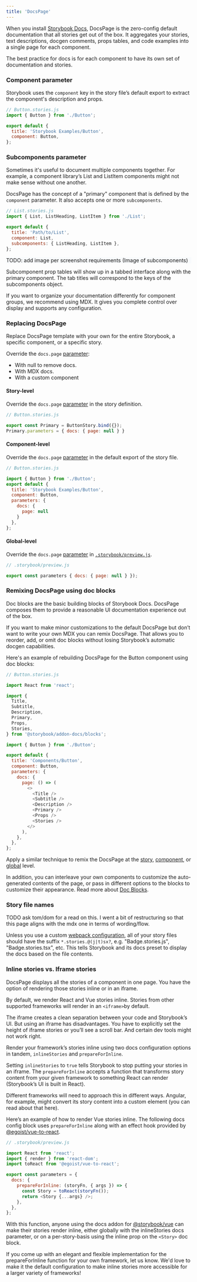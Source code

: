 ```yaml
---
title: 'DocsPage'
---
```


When you install [Storybook Docs](https://github.com/storybookjs/storybook/blob/next/addons/docs/README.md), DocsPage is the zero-config default documentation that all stories get out of the box. It aggregates your stories, text descriptions, docgen comments, props tables, and code examples into a single page for each component.

The best practice for docs is for each component to have its own set of documentation and stories. 

### Component parameter

Storybook uses the `component` key in the story file’s default export to extract the component's description and props.

```js
// Button.stories.js
import { Button } from './Button';

export default {
  title: 'Storybook Examples/Button',
  component: Button,
};
```

### Subcomponents parameter

Sometimes it's useful to document multiple components together. For example, a component library’s List and ListItem components might not make sense without one another. 

DocsPage has the concept of a "primary" component that is defined by the `component` parameter. It also accepts one or more `subcomponents`.


```js
// List.stories.js
import { List, ListHeading, ListItem } from './List';

export default {
  title: 'Path/to/List',
  component: List,
  subcomponents: { ListHeading, ListItem },
};
```

<div style="background-color:#F8FAFC">
TODO: add image per screenshot requirements (Image of subcomponents)
</div>

Subcomponent prop tables will show up in a tabbed interface along with the primary component. The tab titles will correspond to the keys of the subcomponents object.

If you want to organize your documentation differently for component groups, we recommend using MDX. It gives you complete control over display and supports any configuration.


### Replacing DocsPage

Replace DocsPage template with your own for the entire Storybook, a specific component, or a specific story.

Override the `docs.page` [parameter](../writing-stories/parameters):

- With null to remove docs.
- With MDX docs.
- With a custom component

#### Story-level

Override the `docs.page` [parameter](../writing-stories/parameters#story-parameters) in the story definition.

```js
// Button.stories.js

export const Primary = ButtonStory.bind({});
Primary.parameters = { docs: { page: null } }
```

#### Component-level

Override the `docs.page` [parameter](../writing-stories/parameters#component-parameters) in the default export of the story file.

```js
// Button.stories.js

import { Button } from './Button';
export default {
  title: 'Storybook Examples/Button',
  component: Button,
  parameters: { 
    docs: { 
      page: null 
    } 
  },
};
```

#### Global-level

Override the `docs.page` [parameter](../writing-stories/parameters#global-parameters) in [`.storybook/preview.js`](../configure/overview#configure-story-rendering).

```js
// .storybook/preview.js

export const parameters { docs: { page: null } });
```

### Remixing DocsPage using doc blocks

Doc blocks are the basic building blocks of Storybook Docs. DocsPage composes them to provide a reasonable UI documentation experience out of the box. 

If you want to make minor customizations to the default DocsPage but don’t want to write your own MDX you can remix DocsPage. That allows you to reorder, add, or omit doc blocks without losing Storybook’s automatic docgen capabilities. 

Here's an example of rebuilding DocsPage for the Button component using doc blocks:

```js
// Button.stories.js

import React from 'react';

import {
  Title,
  Subtitle,
  Description,
  Primary,
  Props,
  Stories,
} from '@storybook/addon-docs/blocks';

import { Button } from './Button';

export default {
  title: 'Components/Button',
  component: Button,
  parameters: {
    docs: {
      page: () => (
        <>
          <Title />
          <Subtitle />
          <Description />
          <Primary />
          <Props />
          <Stories />
        </>
      ),
    },
  },
};
```

Apply a similar technique to remix the DocsPage at the [story](#story-level), [component](#component-level), or [global](#global-level) level.

In addition, you can interleave your own components to customize the auto-generated contents of the page, or pass in different options to the blocks to customize their appearance. Read more about [Doc Blocks](./docs-blocks).

### Story file names
<div>
TODO ask tom/dom for a read on this. I went a bit of restructuring so that this page aligns with the mdx one in terms of wording/flow.
</div>

Unless you use a custom [webpack configuration](../configure/integration#extending-storybooks-webpack-config), all of your story files should have the suffix `*.stories.@(j|t)sx?`, e.g. "Badge.stories.js", "Badge.stories.tsx", etc. This tells Storybook and its docs preset to display the docs based on the file contents.

### Inline stories vs. Iframe stories

DocsPage displays all the stories of a component in one page. You have the option of rendering those stories inline or in an iframe. 

By default, we render React and Vue stories inline. Stories from other supported frameworks will render in an `<iframe>`by default. 

The iframe creates a clean separation between your code and Storybook’s UI. But using an iframe has disadvantages. You have to explicitly set the height of iframe stories or you’ll see a scroll bar. And certain dev tools might not work right.

Render your framework’s stories inline using two docs configuration options in tandem, `inlineStories` and `prepareForInline`. 

Setting `inlineStories` to `true` tells Storybook to stop putting your stories in an iframe. The `prepareForInline` accepts a function that transforms story content from your given framework to something React can render (Storybook’s UI is built in React). 

Different frameworks will need to approach this in different ways. Angular, for example, might convert its story content into a custom element (you can read about that here). 

Here’s an example of how to render Vue stories inline. The following docs config block uses `prepareForInline` along with an effect hook provided by [@egoist/vue-to-react](https://github.com/egoist/vue-to-react).

```js
// .storybook/preview.js

import React from 'react';
import { render } from 'react-dom';
import toReact from '@egoist/vue-to-react';

export const parameters = {
  docs: {
    prepareForInline: (storyFn, { args }) => {
      const Story = toReact(storyFn());
      return <Story {...args} />;
    },
  },
};
```

With this function, anyone using the docs addon for [@storybook/vue](https://github.com/storybookjs/storybook/tree/master/app/vue) can make their stories render inline, either globally with the inlineStories docs parameter, or on a per-story-basis using the inline prop on the `<Story>` doc block. 

If you come up with an elegant and flexible implementation for the prepareForInline function for your own framework, let us know. We'd love to make it the default configuration to make inline stories more accessible for a larger variety of frameworks!
